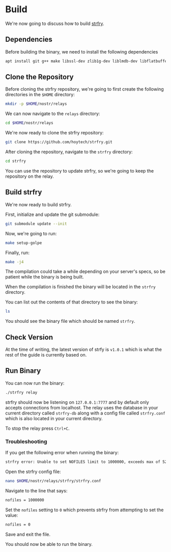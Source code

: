 # Build

We're now going to discuss how to build [strfry](https://github.com/hoytech/strfry "strfry GitHub").

## Dependencies

Before building the binary, we need to install the following dependencies

```bash
apt install git g++ make libssl-dev zlib1g-dev liblmdb-dev libflatbuffers-dev libsecp256k1-dev libzstd-dev
```

## Clone the Repository

Before cloning the strfry repository, we're going to first create the following directories in the `$HOME` directory:

```bash
mkdir -p $HOME/nostr/relays
```

We can now navigate to the `relays` directory:

```bash
cd $HOME/nostr/relays
```

We're now ready to clone the strfry repository:

```bash
git clone https://github.com/hoytech/strfry.git
```

After cloning the repository, navigate to the `strfry` directory:

```bash
cd strfry
```

You can use the repository to update strfry, so we're going to keep the repository on the relay.

## Build strfry

We're now ready to build strfry.

First, initialize and update the git submodule:

```bash
git submodule update --init
```

Now, we're going to run:

```bash
make setup-golpe
```

Finally, run:

```bash
make -j4
```

The compilation could take a while depending on your server's specs, so be patient while the binary is being built.

When the compilation is finished the binary will be located in the `strfry` directory.

You can list out the contents of that directory to see the binary:

```bash
ls
```

You should see the binary file which should be named `strfry`.

## Check Version

At the time of writing, the latest version of strfy is `v1.0.1` which is what the rest of the guide is currently based on.

## Run Binary

You can now run the binary:

```bash
./strfry relay
```

strfry should now be listening on `127.0.0.1:7777` and by default only accepts connections from localhost. The relay uses the database in your current directory called `strfry-db` along with a config file called `strfry.conf` which is also located in your current directory.

To stop the relay press `Ctrl+C`.

### Troubleshooting

If you get the following error when running the binary:

```bash
strfry error: Unable to set NOFILES limit to 1000000, exceeds max of 524288
```

Open the strfry config file:

```bash
nano $HOME/nostr/relays/strfry/strfry.conf
```

Navigate to the line that says:

```bash
nofiles = 1000000
```

Set the `nofiles` setting to `0` which prevents strfry from attempting to set the value:

```bash
nofiles = 0
```

Save and exit the file.

You should now be able to run the binary.
